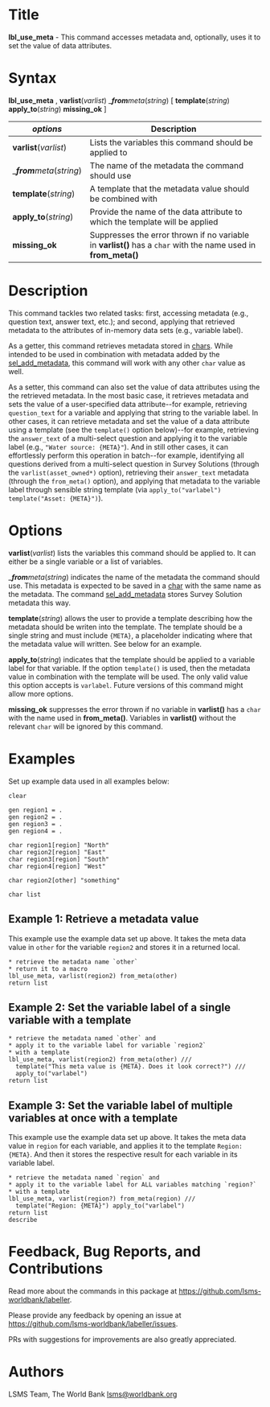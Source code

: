 # Title

__lbl_use_meta__ - This command accesses metadata and, optionally, uses it to set the value of data attributes.

# Syntax

__lbl_use_meta__ , __**v**arlist__(_varlist_) __**from**_meta__(_string_) [ __**tem**plate__(_string_) __**app**ly_to__(_string_) __**miss**ing_ok__ ]

| _options_ | Description |
|-----------|-------------|
| __**v**arlist__(_varlist_) | Lists the variables this command should be applied to |
| __**from**_meta__(_string_) | The name of the metadata the command should use |
| __**tem**plate__(_string_) | A template that the metadata value should be combined with |
| __**app**ly_to__(_string_) | Provide the name of the data attribute to which the template will be applied |
| __**miss**ing_ok__ | Suppresses the error thrown if no variable in __varlist()__ has a `char` with the name used in __from_meta()__ |

# Description

This command tackles two related tasks: first, accessing metadata (e.g., question text, answer text, etc.); and second, applying that retrieved metadata to the attributes of in-memory data sets (e.g., variable label).

As a getter, this command retrieves metadata stored in [chars](https://www.stata.com/manuals/pchar.pdf). While intended to be used in combination with metadata added by the [sel_add_metadata](https://lsms-worldbank.github.io/selector/reference/sel_add_metadata.html), this command will work with any other `char` value as well.

As a setter, this command can also set the value of data attributes using the the retrieved metadata. In the most basic case, it retrieves metadata and sets the value of a user-specified data attribute--for example, retrieving `question_text` for a variable and applying that string to the variable label. In other cases, it can retrieve metadata and set the value of a data attribute using a template (see the `template()` option below)--for example, retrieving the `answer_text` of a multi-select question and applying it to the variable label (e.g., `"Water source: {META}"`). And in still other cases, it can effortlessly perform this operation in batch--for example, identifying all questions derived from a multi-select question in Survey Solutions (through the `varlist(asset_owned*)` option), retrieving their `answer_text` metadata (through the `from_meta()` option), and applying that metadata to the variable label through sensible string template (via `apply_to("varlabel") template("Asset: {META}")`).

# Options

__**v**arlist__(_varlist_) lists the variables this command should be applied to. It can either be a single variable or a list of variables.

__**from**_meta__(_string_) indicates the name of the metadata the command should use. This metadata is expected to be saved in a [char](https://www.stata.com/manuals/pchar.pdf) with the same name as the metadata. The command [sel_add_metadata](https://lsms-worldbank.github.io/selector/reference/sel_add_metadata.html) stores Survey Solution metadata this way.

__**tem**plate__(_string_) allows the user to provide a template describing how the metadata should be writen into the template. The template should be a single string and must include `{META}`, a placeholder indicating where that the metadata value will written. See below for an example.

__**app**ly_to__(_string_) indicates that the template should be applied to a variable label for that variable. If the option `template()` is used, then the metadata value in combination with the template will be used. The only valid value this option accepts is `varlabel`. Future versions of this command might allow more options.

__**miss**ing_ok__ suppresses the error thrown if no variable in __varlist()__ has a `char` with the name used in __from_meta()__. Variables in __varlist()__ without the relevant `char` will be ignored by this command.

# Examples

Set up example data used in all examples below:

```
clear

gen region1 = .
gen region2 = .
gen region3 = .
gen region4 = .

char region1[region] "North"
char region2[region] "East"
char region3[region] "South"
char region4[region] "West"

char region2[other] "something"

char list
```

## Example 1: Retrieve a metadata value

This example use the example data set up above. It takes the meta data value in `other` for the variable `region2` and stores it in a returned local.

```
* retrieve the metadata name `other`
* return it to a macro
lbl_use_meta, varlist(region2) from_meta(other)
return list
```

## Example 2: Set the variable label of a single variable with a template

```
* retrieve the metadata named `other` and
* apply it to the variable label for variable `region2`
* with a template
lbl_use_meta, varlist(region2) from_meta(other) ///
  template("This meta value is {META}. Does it look correct?") ///
  apply_to("varlabel")
return list
```

## Example 3: Set the variable label of multiple variables at once with a template
This example use the example data set up above. It takes the meta data value in `region` for each variable, and applies it to the template `Region: {META}`. And then it stores the respective result for each variable in its variable label.

```
* retrieve the metadata named `region` and
* apply it to the variable label for ALL variables matching `region?`
* with a template
lbl_use_meta, varlist(region?) from_meta(region) ///
  template("Region: {META}") apply_to("varlabel")
return list
describe
```

# Feedback, Bug Reports, and Contributions

Read more about the commands in this package at https://github.com/lsms-worldbank/labeller.

Please provide any feedback by opening an issue at https://github.com/lsms-worldbank/labeller/issues.

PRs with suggestions for improvements are also greatly appreciated.

# Authors

LSMS Team, The World Bank lsms@worldbank.org
